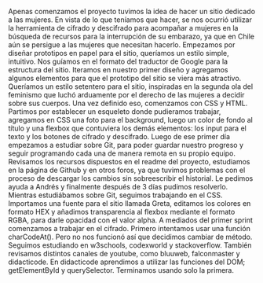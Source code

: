 Apenas comenzamos el proyecto tuvimos la idea de hacer un sitio dedicado a las mujeres. En vista de lo que teníamos que hacer, se nos ocurrió utilizar la herramienta de cifrado y descifrado para acompañar a mujeres en la búsqueda de recursos para la interrupción de su embarazo, ya que en Chile aún se persigue a las mujeres que necesitan hacerlo. 
Empezamos por diseñar prototipos en papel para el sitio, queríamos un estilo simple, intuitivo. Nos guíamos en el formato del traductor de Google para la estructura del sitio.
Iteramos en nuestro primer diseño y agregamos algunos elementos para que el prototipo del sitio se viera más atractivo. 
Queríamos un estilo setentero para el sitio, inspiradas en la segunda ola del feminismo que luchó arduamente por el derecho de las mujeres a decidir sobre sus cuerpos. 
Una vez definido eso, comenzamos con CSS y HTML. Partimos por establecer un esqueleto donde pudieramos trabajar, agregamos en CSS una foto para el background, luego un color de fondo al título y una flexbox que contuviera los demás elementos: los input para el texto y los botones de cifrado y descifrado.
Luego de ese primer día empezamos a estudiar sobre Git, para poder guardar nuestro progreso y seguir programando cada una de manera remota en su propio equipo. Revisamos los recursos dispuestos en el readme del proyecto, estudiamos en la página de Github y en otros foros, ya que tuvimos problemas con el proceso de descargar los cambios sin sobreescribir el historial. Le pedimos ayuda a Andrés y finalmente después de 3 días pudimos resolverlo.
Mientras estudiábamos sobre Git, seguimos trabajando en el CSS. Importamos una fuente para el sitio llamada Greta, editamos los colores en formato HEX y añadimos transparencia al flexbox mediante el formato RGBA, para darle opacidad con el valor alpha. 
A mediados del primer sprint comenzamos a trabajar en el cifrado. Primero intentamos usar una función charCodeAt(). Pero no nos funcionó así que decidimos cambiar de método. Seguimos estudiando en w3schools, codexworld y stackoverflow. También revisamos distintos canales de youtube, como bluuweb, falconmaster y didacticode. 
En didacticode aprendimos a utilizar las funciones del DOM; getElementById y querySelector. Terminamos usando solo la primera. 
